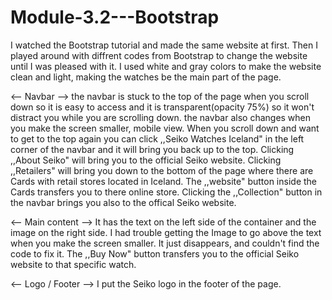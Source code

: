 # Module-3.2---Bootstrap

I watched the Bootstrap tutorial and made the same website at first.
Then I played around with diffrent codes from Bootstrap to change the website until I was pleased with it.
I used white and gray colors to make the website clean and light, making the watches be the main part of the page.

<-- Navbar -->
the navbar is stuck to the top of the page when you scroll down so it is easy to access and it is transparent(opacity 75%) so it won't distract you while you are scrolling down.
the navbar also changes when you make the screen smaller, mobile view.
When you scroll down and want to get to the top again you can click ,,Seiko Watches Iceland" in the left corner of the navbar and it will bring you back up to the top.
Clicking ,,About Seiko" will bring you to the official Seiko website.
Clicking ,,Retailers" will bring you down to the bottom of the page where there are Cards with retail stores located in Iceland.
The ,,website" button inside the Cards transfers you to there online store.
Clicking the ,,Collection" button in the navbar brings you also to the offical Seiko website.

<-- Main content -->
It has the text on the left side of the container and the image on the right side.
I had trouble getting the Image to go above the text when you make the screen smaller. It just disappears, and couldn't find the code to fix it.
The ,,Buy Now" button transfers you to the official Seiko website to that specific watch.

<-- Logo / Footer -->
I put the Seiko logo in the footer of the page.
